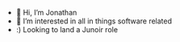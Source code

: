 - 👋 Hi, I’m Jonathan
- 👀 I’m interested in all in things software related
- :) Looking to land a Junoir role 

<!---
Tnjonny/Tnjonny is a ✨ special ✨ repository because its `README.md` (this file) appears on your GitHub profile.
You can click the Preview link to take a look at your changes.
--->
